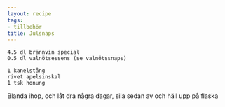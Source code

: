 ```yaml
---
layout: recipe
tags:
- tillbehör
title: Julsnaps
---
```



```
4.5 dl brännvin special
0.5 dl valnötsessens (se valnötssnaps)

1 kanelstång
rivet apelsinskal
1 tsk honung
```
Blanda ihop, och låt dra några dagar, sila sedan av och häll upp på flaska
